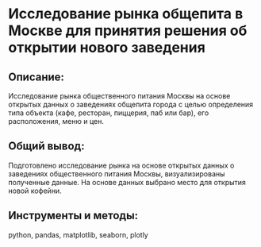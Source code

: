 # Исследование рынка общепита в Москве для принятия решения об открытии нового заведения

## Описание:
Исследование рынка общественного питания Москвы на основе открытых данных о заведениях общепита города c целью определения типа объекта (кафе, ресторан, пиццерия, паб или бар), его расположения, меню и цен.

## Общий вывод: 
Подготовлено исследование рынка на основе открытых данных о заведениях общественного питания Москвы, визуализированы полученные данные. На основе данных выбрано место для открытия новой кофейни. 

## Инструменты и методы:
python, pandas, matplotlib, seaborn, plotly
